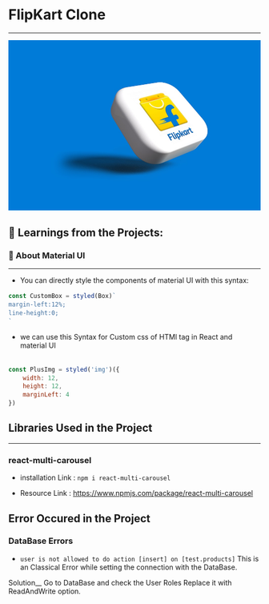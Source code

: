 # FlipKart Clone
__________________________

![logo](https://github.com/RahulBisht001/FlipKart_Clone/blob/main/Filpkart%20Img.jpg)


## 🎯 Learnings from the Projects:

 ### 📌 About Material UI
 __________________________
* You can directly style the components of material UI with this syntax:
```javascript
const CustomBox = styled(Box)`
margin-left:12%;
line-height:0;
`
```

* we can use this Syntax for Custom css of HTMl tag in React and material UI


```javascript

const PlusImg = styled('img')({
    width: 12,
    height: 12,
    marginLeft: 4
})
```



## Libraries Used in the Project
___________________________________

### react-multi-carousel
* installation Link :
``` npm i react-multi-carousel ```

* Resource Link :
https://www.npmjs.com/package/react-multi-carousel 





## Error Occured in the Project

### DataBase Errors
* `user is not allowed to do action [insert] on [test.products]`
This is an Classical Error while setting the connection with the DataBase.

Solution__
Go to DataBase and check the User Roles 
Replace it with ReadAndWrite option.